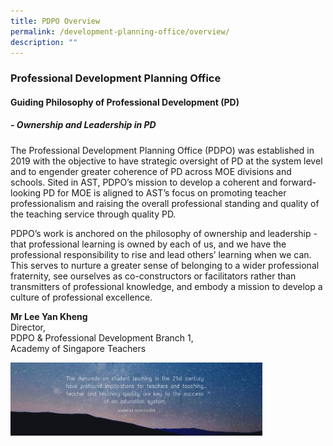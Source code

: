 ```yaml
---
title: PDPO Overview
permalink: /development-planning-office/overview/
description: ""
---
```


### Professional Development Planning Office

#### Guiding Philosophy of Professional Development (PD)

##### - Ownership and Leadership in PD

The Professional Development Planning Office (PDPO) was established in 2019 with the objective to have strategic oversight of PD at the system level and to engender greater coherence of PD across MOE divisions and schools. Sited in AST, PDPO’s mission to develop a coherent and forward-looking PD for MOE is aligned to AST’s focus on promoting teacher professionalism and raising the overall professional standing and quality of the teaching service through quality PD.

PDPO’s work is anchored on the philosophy of ownership and leadership - that professional learning is owned by each of us, and we have the professional responsibility to rise and lead others’ learning when we can. This serves to nurture a greater sense of belonging to a wider professional fraternity, see ourselves as co-constructors or facilitators rather than transmitters of professional knowledge, and embody a mission to develop a culture of professional excellence.

**Mr Lee Yan Kheng**  
Director,  
PDPO & Professional Development Branch 1,   
Academy of Singapore Teachers

<img src="/images/pdpo1.png" style="width:80%">